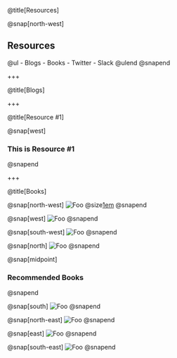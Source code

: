 @title[Resources]

@snap[north-west]
<h2>Resources</h2>
@ul
- Blogs
- Books
- Twitter
- Slack
@ulend
@snapend

+++

@title[Blogs]

+++

@title[Resource #1]

@snap[west]
<h3>This is Resource #1</h3>
@snapend

+++

@title[Books]

@snap[north-west]
![Foo](./assets/images/PyQGISProgGuideV3.jpg)
@size[1em](http://locatepress.com/ppg3)
@snapend

@snap[west]
![Foo](./assets/images/PyQGISProgGuideV3.jpg)
@snapend

@snap[south-west]
![Foo](./assets/images/PyQGISProgGuideV3.jpg)
@snapend

@snap[north]
![Foo](./assets/images/PyQGISProgGuideV3.jpg)
@snapend

@snap[midpoint]
<h3>Recommended Books</h3>
@snapend

@snap[south]
![Foo](./assets/images/PyQGISProgGuideV3.jpg)
@snapend

@snap[north-east]
![Foo](./assets/images/PyQGISProgGuideV3.jpg)
@snapend

@snap[east]
![Foo](./assets/images/PyQGISProgGuideV3.jpg)
@snapend

@snap[south-east]
![Foo](./assets/images/PyQGISProgGuideV3.jpg)
@snapend